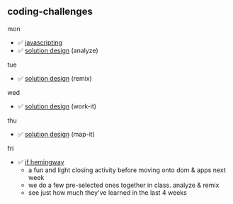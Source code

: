 ## coding-challenges

mon
* :white_check_mark: [javascripting](https://github.com/colevanderswands/javascripting)  
* :white_check_mark: [solution design](https://github.com/colevanderswands/solution-design)  (analyze)

tue
* :white_check_mark: [solution design](https://github.com/colevanderswands/solution-design)  (remix)

wed
* :white_check_mark: [solution design](https://github.com/colevanderswands/solution-design)  (work-it)  

thu
* :white_check_mark: [solution design](https://github.com/colevanderswands/solution-design)  (map-it)

fri
* :white_check_mark: [if hemingway](https://github.com/elewa-academy/if-hemingway-wrote-js)  
    * a fun and light closing activity before moving onto dom & apps next week
    * we do a few pre-selected ones together in class. analyze & remix
    * see just how much they've learned in the last 4 weeks
 


